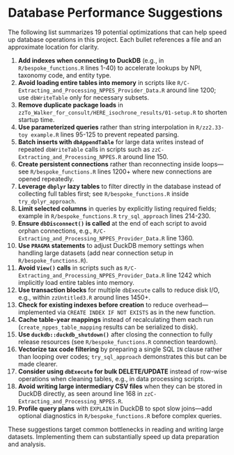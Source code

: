 # Database Performance Suggestions

The following list summarizes 19 potential optimizations that can help speed up database operations in this project. Each bullet references a file and an approximate location for clarity.

1. **Add indexes when connecting to DuckDB** (e.g., in `R/bespoke_functions.R` lines 1-40) to accelerate lookups by NPI, taxonomy code, and entity type.
2. **Avoid loading entire tables into memory** in scripts like `R/C-Extracting_and_Processing_NPPES_Provider_Data.R` around line 1200; use `dbWriteTable` only for necessary subsets.
3. **Remove duplicate package loads** in `zzTo_Walker_for_consult/HERE_isochrone_results/01-setup.R` to shorten startup time.
4. **Use parameterized queries** rather than string interpolation in `R/zz2.33-toy example.R` lines 95-125 to prevent repeated parsing.
5. **Batch inserts with `dbAppendTable`** for large data writes instead of repeated `dbWriteTable` calls in scripts such as `zzC-Extracting_and_Processing_NPPES.R` around line 150.
6. **Create persistent connections** rather than reconnecting inside loops—see `R/bespoke_functions.R` lines 1200+ where new connections are opened repeatedly.
7. **Leverage `dbplyr` lazy tables** to filter directly in the database instead of collecting full tables first; see `R/bespoke_functions.R` inside `try_dplyr_approach`.
8. **Limit selected columns** in queries by explicitly listing required fields; example in `R/bespoke_functions.R` `try_sql_approach` lines 214-230.
9. **Ensure `dbDisconnect()` is called** at the end of each script to avoid orphan connections, e.g., `R/C-Extracting_and_Processing_NPPES_Provider_Data.R` line 1360.
10. **Use `PRAGMA` statements** to adjust DuckDB memory settings when handling large datasets (add near connection setup in `R/bespoke_functions.R`).
11. **Avoid `View()` calls** in scripts such as `R/C-Extracting_and_Processing_NPPES_Provider_Data.R` line 1242 which implicitly load entire tables into memory.
12. **Use transaction blocks** for multiple `dbExecute` calls to reduce disk I/O, e.g., within `zzUntitled3.R` around lines 1450+.
13. **Check for existing indexes before creation** to reduce overhead—implemented via `CREATE INDEX IF NOT EXISTS` as in the new function.
14. **Cache table-year mappings** instead of recalculating them each run (`create_nppes_table_mapping` results can be serialized to disk).
15. **Use `duckdb::duckdb_shutdown()`** after closing the connection to fully release resources (see `R/bespoke_functions.R` connection teardown).
16. **Vectorize tax code filtering** by preparing a single SQL `IN` clause rather than looping over codes; `try_sql_approach` demonstrates this but can be made clearer.
17. **Consider using `dbExecute` for bulk DELETE/UPDATE** instead of row-wise operations when cleaning tables, e.g., in data processing scripts.
18. **Avoid writing large intermediary CSV files** when they can be stored in DuckDB directly, as seen around line 168 in `zzC-Extracting_and_Processing_NPPES.R`.
19. **Profile query plans** with `EXPLAIN` in DuckDB to spot slow joins—add optional diagnostics in `R/bespoke_functions.R` before complex queries.

These suggestions target common bottlenecks in reading and writing large datasets. Implementing them can substantially speed up data preparation and analysis.

